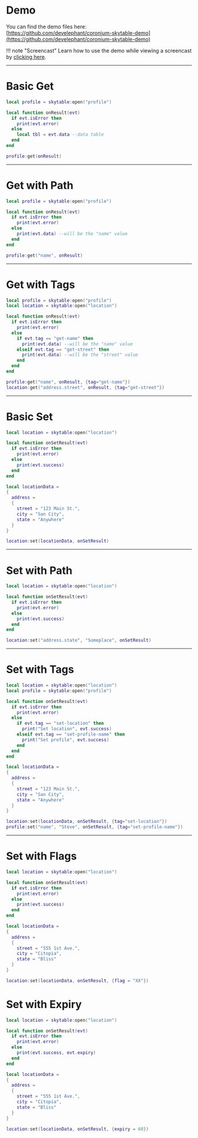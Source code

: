 # Demo

You can find the demo files here: [https://github.com/develephant/coronium-skytable-demo](https://github.com/develephant/coronium-skytable-demo)

!!! note "Screencast"
    Learn how to use the demo while viewing a screencast by [clicking here](https://www.youtube.com/watch?v=IZCRcva5lLM).

---

# Basic Get

```lua
local profile = skytable:open("profile")

local function onResult(evt)
  if evt.isError then
    print(evt.error)
  else
    local tbl = evt.data --data table
  end
end

profile:get(onResult)

```

---

# Get with Path

```lua
local profile = skytable:open("profile")

local function onResult(evt)
  if evt.isError then
    print(evt.error)
  else
    print(evt.data) --will be the "name" value
  end
end

profile:get("name", onResult)

```

---

# Get with Tags

```lua
local profile = skytable:open("profile")
local location = skytable:open("location")

local function onResult(evt)
  if evt.isError then
    print(evt.error)
  else
    if evt.tag == "get-name" then
      print(evt.data) --will be the "name" value
    elseif evt.tag == "get-street" then
      print(evt.data) --will be the "street" value
    end
  end
end

profile:get("name", onResult, {tag="get-name"})
location:get("address.street", onResult, {tag="get-street"})

```

---

# Basic Set

```lua
local location = skytable:open("location")

local function onSetResult(evt)
  if evt.isError then
    print(evt.error)
  else
    print(evt.success)
  end
end

local locationData = 
{
  address = 
  {
    street = "123 Main St.",
    city = "San City",
    state = "Anywhere"
  }
}

location:set(locationData, onSetResult)
```

---

# Set with Path

```lua
local location = skytable:open("location")

local function onSetResult(evt)
  if evt.isError then
    print(evt.error)
  else
    print(evt.success)
  end
end

location:set("address.state", "Someplace", onSetResult)
```

---

# Set with Tags

```lua
local location = skytable:open("location")
local profile = skytable:open("profile")

local function onSetResult(evt)
  if evt.isError then
    print(evt.error)
  else
    if evt.tag == "set-location" then
      print("Set location", evt.success)
    elseif evt.tag == "set-profile-name" then
      print("Set profile", evt.success)
    end
  end
end

local locationData = 
{
  address = 
  {
    street = "123 Main St.",
    city = "San City",
    state = "Anywhere"
  }
}

location:set(locationData, onSetResult, {tag="set-location"})
profile:set("name", "Steve", onSetResult, {tag="set-profile-name"})
```

---

# Set with Flags

```lua
local location = skytable:open("location")

local function onSetResult(evt)
  if evt.isError then
    print(evt.error)
  else
    print(evt.success)
  end
end

local locationData = 
{
  address = 
  {
    street = "555 1st Ave.",
    city = "Citopia",
    state = "Bliss"
  }
}

location:set(locationData, onSetResult, {flag = "XX"})
```

# Set with Expiry

```lua
local location = skytable:open("location")

local function onSetResult(evt)
  if evt.isError then
    print(evt.error)
  else
    print(evt.success, evt.expiry)
  end
end

local locationData = 
{
  address = 
  {
    street = "555 1st Ave.",
    city = "Citopia",
    state = "Bliss"
  }
}

location:set(locationData, onSetResult, {expiry = 60})
```